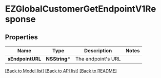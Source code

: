 # EZGlobalCustomerGetEndpointV1Response

## Properties
Name | Type | Description | Notes
------------ | ------------- | ------------- | -------------
**sEndpointURL** | **NSString*** | The endpoint&#39;s URL | 

[[Back to Model list]](../README.md#documentation-for-models) [[Back to API list]](../README.md#documentation-for-api-endpoints) [[Back to README]](../README.md)


